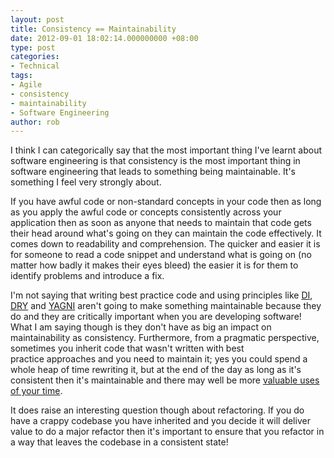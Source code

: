 ```yaml
---
layout: post
title: Consistency == Maintainability
date: 2012-09-01 18:02:14.000000000 +08:00
type: post
categories:
- Technical
tags:
- Agile
- consistency
- maintainability
- Software Engineering
author: rob
---
```



I think I can categorically say that the most important thing I've learnt about software engineering is that consistency is the most important thing in software engineering that leads to something being maintainable. It's something I feel very strongly about.



If you have awful code or non-standard concepts in your code then as long as you apply the awful code or concepts consistently across your application then as soon as anyone that needs to maintain that code gets their head around what's going on they can maintain the code effectively. It comes down to readability and comprehension. The quicker and easier it is for someone to read a code snippet and understand what is going on (no matter how badly it makes their eyes bleed) the easier it is for them to identify problems and introduce a fix.



I'm not saying that writing best practice code and using principles like [DI](https://en.wikipedia.org/wiki/Dependency_injection), [DRY](https://en.wikipedia.org/wiki/Don't_repeat_yourself) and [YAGNI](https://en.wikipedia.org/wiki/You_ain't_gonna_need_it) aren't going to make something maintainable because they do and they are critically important when you are developing software! What I am saying though is they don't have as big an impact on maintainability as consistency. Furthermore, from a pragmatic perspective, sometimes you inherit code that wasn't written with best practice approaches and you need to maintain it; yes you could spend a whole heap of time rewriting it, but at the end of the day as long as it's consistent then it's maintainable and there may well be more [valuable uses of your time](http://www.allaboutagile.com/value-driven-delivery/).



It does raise an interesting question though about refactoring. If you do have a crappy codebase you have inherited and you decide it will deliver value to do a major refactor then it's important to ensure that you refactor in a way that leaves the codebase in a consistent state!

